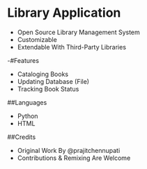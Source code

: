 # Library Application
- Open Source Library Management System
- Customizable
- Extendable With Third-Party Libraries

-#Features
- Cataloging Books
- Updating Database (File)
- Tracking Book Status

##Languages
- Python
- HTML

##Credits
- Original Work By @prajitchennupati
- Contributions & Remixing Are Welcome

